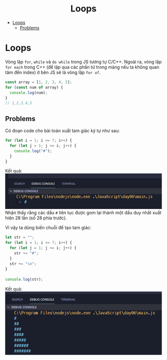 <link rel='stylesheet' href='../main.css'>

<div class="title">
    <center><h1 class="bigtitle">Loops</h1></center>
</div>

- [Loops](#loops)
  - [Problems](#problems)

# Loops

Vòng lặp `for`, `while` và `do while` trong JS tương tự C/C++.
Ngoài ra, vòng lặp `for each` trong C++ (để lặp qua các phần tử trong mảng nếu ta không quan tâm đến index) ở bên JS sẽ là vòng lặp `for of`.

```js
const array = [1, 2, 3, 4, 5];
for (const num of array) {
  console.log(num);
}
// 1,2,3,4,5
```

## Problems

Có đoạn code cho bài toán xuất tam giác ký tự như sau:

```js
for (let i = 1; i <= 7; i++) {
  for (let j = 1; j <= i; j++) {
    console.log("#");
  }
}
```

Kết quả:
<img src = "pic (1).png">
Nhận thấy rằng các dấu `#` liên tục được gom lại thành một dấu duy nhất xuất hiện 28 lần (số 28 phía trước).

Vì vậy ta dùng biến chuỗi để tạo tam giác:

```js
let str = "";
for (let i = 1; i <= 7; i++) {
  for (let j = 1; j <= i; j++) {
    str += "#";
  }
  str += "\n";
}

console.log(str);
```

Kết quả:
<img src = "pic (2).png">